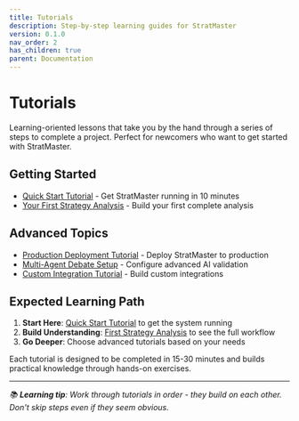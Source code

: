 ```yaml
---
title: Tutorials
description: Step-by-step learning guides for StratMaster
version: 0.1.0
nav_order: 2
has_children: true
parent: Documentation
---
```


# Tutorials

Learning-oriented lessons that take you by the hand through a series of steps to complete a project. Perfect for newcomers who want to get started with StratMaster.

## Getting Started
- [Quick Start Tutorial](quickstart.md) - Get StratMaster running in 10 minutes
- [Your First Strategy Analysis](first-analysis.md) - Build your first complete analysis

## Advanced Topics
- [Production Deployment Tutorial](production-deployment.md) - Deploy StratMaster to production
- [Multi-Agent Debate Setup](multi-agent-setup.md) - Configure advanced AI validation
- [Custom Integration Tutorial](custom-integration.md) - Build custom integrations

## Expected Learning Path

1. **Start Here**: [Quick Start Tutorial](quickstart.md) to get the system running
2. **Build Understanding**: [First Strategy Analysis](first-analysis.md) to see the full workflow
3. **Go Deeper**: Choose advanced tutorials based on your needs

Each tutorial is designed to be completed in 15-30 minutes and builds practical knowledge through hands-on exercises.

---

*📚 **Learning tip**: Work through tutorials in order - they build on each other. Don't skip steps even if they seem obvious.*